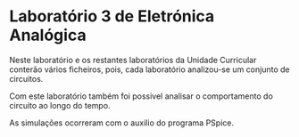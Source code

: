 # Laboratório 3 de Eletrónica Analógica

Neste laboratório e os restantes laboratórios da Unidade Curricular conterão vários ficheiros, pois, cada laboratório analizou-se um conjunto de circuitos.

Com este laboratório também foi possivel analisar o comportamento do circuito ao longo do tempo.


As simulações ocorreram com o auxilio do programa PSpice.
